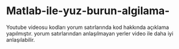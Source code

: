 # Matlab-ile-yuz-burun-algilama-
Youtube videosu kodları
yorum satırlarında kod hakkında açıklama yapılmıştır.
yorum satırlarından anlaşılmayan yerler video ile daha iyi anlaşılabilir.
